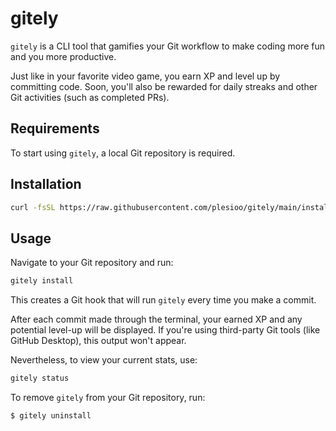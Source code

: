 # gitely

`gitely` is a CLI tool that gamifies your Git workflow to make coding more fun
and you more productive.

Just like in your favorite video game, you earn XP and level up by committing
code. Soon, you'll also be rewarded for daily streaks and other Git activities
(such as completed PRs).

## Requirements

To start using `gitely`, a local Git repository is required.

## Installation

```sh
curl -fsSL https://raw.githubusercontent.com/plesioo/gitely/main/install.sh | bash
```

## Usage

Navigate to your Git repository and run:

```sh
gitely install
```

This creates a Git hook that will run `gitely` every time you make a commit.

After each commit made through the terminal, your earned XP and any potential
level-up will be displayed. If you're using third-party Git tools (like GitHub
Desktop), this output won't appear.

Nevertheless, to view your current stats, use:

```sh
gitely status
```

To remove `gitely` from your Git repository, run:

```sh
$ gitely uninstall
```
